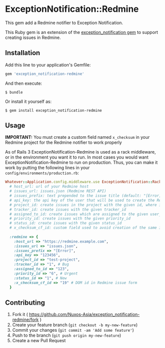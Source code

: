 # ExceptionNotification::Redmine

This gem add a Redmine notifier to Exception Notification.

This Ruby gem is an extension of the [exception_notification gem](http://rubygems.org/gems/exception_notification) to support creating issues in Redmine.

## Installation

Add this line to your application's Gemfile:

```ruby
gem 'exception_notification-redmine'
```

And then execute:

    $ bundle

Or install it yourself as:

    $ gem install exception_notification-redmine

## Usage

**IMPORTANT:** You must create a custom field named `x_checksum` in your Redmine project for the Redmine notifier to work properly

As of Rails 3 ExceptionNotification-Redmine is used as a rack middleware, or in the environment you want it to run. In most cases you would want ExceptionNotification-Redmine to run on production. Thus, you can make it work by putting the following lines in your `config/environments/production.rb`:

```ruby
Whatever::Application.config.middleware.use ExceptionNotification::Rack,
  # host_url: url of your Redmine host
  # issues_url: issues.json (Redmine REST API)
  # issues_prefix: text prepended to the issue title (default: "[Error]")
  # api_key: the api key of the user that will be used to create the Redmine issue
  # project_id: create issues in the project with the given id, where id is either project_id or project identifier
  # tracker_id: create issues with the given tracker_id
  # assigned_to_id: create issues which are assigned to the given user_id
  # priority_id: create issues with the given priority_id
  # status_id: create issues with the given status_id
  # x_checksum_cf_id: custom field used to avoid creation of the same issue multiple times. You must use the DOM id assigned by Redmine to this field in the issue form. You can find it by creating an issue manually in your project and inspecting the HTML form, you should see something like name="issue[custom_field_values][19]", in this case the id would be 19.
  
  :redmine => {
    :host_url => "https://redmine.example.com",
    :issues_url => "issues.json",
    :issues_prefix => "[Error]",
    :api_key => "123456",
    :project_id => "test-project",
    :tracker_id => "1", # Bug
    :assigned_to_id => "123",
    :priority_id => "6", # Urgent
    :status_id => "1", # New
    :x_checksum_cf_id => "19" # DOM id in Redmine issue form
  }
```
## Contributing

1. Fork it ( https://github.com/Nuxos-Asia/exception_notification-redmine/fork )
2. Create your feature branch (`git checkout -b my-new-feature`)
3. Commit your changes (`git commit -am 'Add some feature'`)
4. Push to the branch (`git push origin my-new-feature`)
5. Create a new Pull Request
